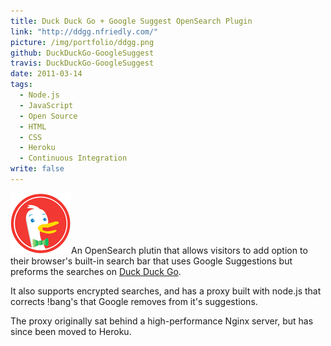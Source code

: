 ```yaml
---
title: Duck Duck Go + Google Suggest OpenSearch Plugin
link: "http://ddgg.nfriedly.com/"
picture: /img/portfolio/ddgg.png
github: DuckDuckGo-GoogleSuggest
travis: DuckDuckGo-GoogleSuggest
date: 2011-03-14
tags: 
  - Node.js
  - JavaScript
  - Open Source
  - HTML
  - CSS
  - Heroku
  - Continuous Integration
write: false
---
```


<img class="right" src="/img/portfolio/ddg.png" alt="" />An OpenSearch plutin that allows visitors to add option to their browser's built-in search bar that uses Google Suggestions but preforms the searches on <a href="http://duckduckgo.com">Duck Duck Go</a>.

It also supports encrypted searches, and has a proxy built with node.js that corrects !bang's that Google removes from it's suggestions. 

The proxy originally sat behind a high-performance Nginx server, but has since been moved to Heroku.
